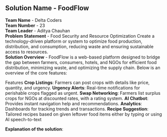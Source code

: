 ## Solution Name - FoodFlow
**Team Name** - Delta Coders  
**Team Number** - 23  
**Team Leader** - Aditya Chauhan  
**Problem Statement** - 
Food Security and Resource Optimization Create a technology-driven platform or system to optimize food production, distribution, and consumption, reducing waste and ensuring sustainable access to resources.  
**Solution Overview** -  FoodFlow is a web-based platform designed to bridge the gap between farmers, consumers, hotels, and NGOs for efficient food distribution, minimizing waste, and optimizing the supply chain. Below is an overview of the core features:

Features
**Crop Listings**: Farmers can post crops with details like price, quantity, and urgency.
**Urgency Alerts**: Real-time notifications for perishable crops flagged as urgent.
**Swap Networking**: Farmers list surplus crops for NGOs at discounted rates, with a rating system.
**AI Chatbot**: Provides instant navigation help and recommendations.
**Analytics**: Dashboards for tracking trends and transactions.
**Recipe Suggestion**: Tailored recipes based on given leftover food items either by typing or using AI speech-to-text

**Explanation of the solution**: 
